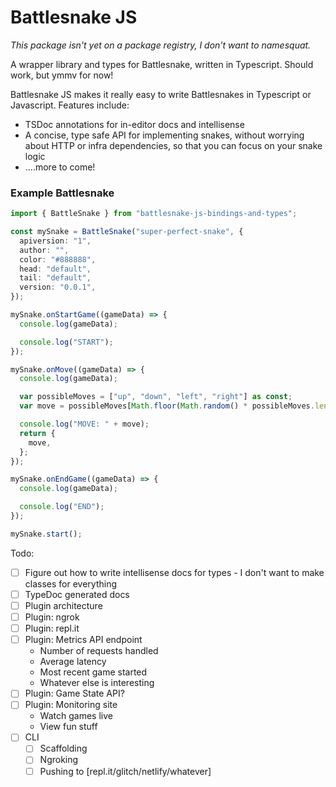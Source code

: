 # Battlesnake JS

_This package isn't yet on a package registry, I don't want to namesquat._

A wrapper library and types for Battlesnake, written in Typescript. Should work,
but ymmv for now!

Battlesnake JS makes it really easy to write Battlesnakes in Typescript or
Javascript. Features include:

- TSDoc annotations for in-editor docs and intellisense
- A concise, type safe API for implementing snakes, without worrying about HTTP
  or infra dependencies, so that you can focus on your snake logic
- ....more to come!

### Example Battlesnake

```ts
import { BattleSnake } from "battlesnake-js-bindings-and-types";

const mySnake = BattleSnake("super-perfect-snake", {
  apiversion: "1",
  author: "",
  color: "#888888",
  head: "default",
  tail: "default",
  version: "0.0.1",
});

mySnake.onStartGame((gameData) => {
  console.log(gameData);

  console.log("START");
});

mySnake.onMove((gameData) => {
  console.log(gameData);

  var possibleMoves = ["up", "down", "left", "right"] as const;
  var move = possibleMoves[Math.floor(Math.random() * possibleMoves.length)];

  console.log("MOVE: " + move);
  return {
    move,
  };
});

mySnake.onEndGame((gameData) => {
  console.log(gameData);

  console.log("END");
});

mySnake.start();

```

Todo:

- [ ] Figure out how to write intellisense docs for types - I don't want to make
  classes for everything
- [ ] TypeDoc generated docs
- [ ] Plugin architecture
- [ ] Plugin: ngrok
- [ ] Plugin: repl.it
- [ ] Plugin: Metrics API endpoint
  - Number of requests handled
  - Average latency
  - Most recent game started
  - Whatever else is interesting
- [ ] Plugin: Game State API?
- [ ] Plugin: Monitoring site
  - Watch games live
  - View fun stuff
- [ ] CLI
  - [ ] Scaffolding
  - [ ] Ngroking
  - [ ] Pushing to \[repl.it/glitch/netlify/whatever\]